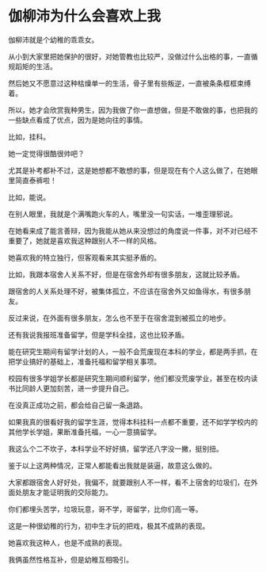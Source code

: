 # 伽柳沛为什么会喜欢上我

伽柳沛就是个幼稚的乖乖女。

从小到大家里把她保护的很好，对她管教也比较严，没做过什么出格的事，一直循规蹈矩的生活。

然后她又不愿意过这种枯燥单一的生活，骨子里有些叛逆，一直被条条框框束缚着。

所以，她才会欣赏我种男生，因为我做了你一直想做，但是不敢做的事，也把我的一些缺点看成了优点，因为是她向往的事情。

比如，挂科。

她一定觉得很酷很帅吧？

尤其是补考都补不过，这是她想都不敢想的事，但是现在有个人这么做了，在她眼里简直泰裤啦！

比如，能说。

在别人眼里，我就是个满嘴跑火车的人，嘴里没一句实话，一堆歪理邪说。

在她看来成了能言善辩，因为我能从她从来没想过的角度说一件事，对不对已经不重要了，她就是喜欢我这种跟别人不一样的风格。

她喜欢我的特立独行，但客观看来其实挺矛盾的。

比如，我跟本宿舍人关系不好，但是在宿舍外却有很多朋友，这就比较矛盾。

跟宿舍的人关系处理不好，被集体孤立，不应该在宿舍外又如鱼得水，有很多朋友。

反过来说，在外面有很多朋友，怎么也不至于在宿舍混到被孤立的地步。

还有我说我报班准备留学，但是学科全挂，这也比较矛盾。

能在研究生期间有留学计划的人，一般不会荒废现在本科的学业，都是两手抓，在把学业搞好的基础上，准备托福和留学相关事项。

校园有很多学姐学长都是研究生期间顺利留学，他们都没荒废学业，甚至在校内读书比同龄人更加刻苦，进一步提升自己。

在没真正成功之前，都会给自己留一条退路。

如果我真的很看好我的留学生涯，觉得本科挂科一点都不重要，还不如学学校内的其他学长学姐，果断准备托福，一心一意搞留学。

我这么个二不坎子，本科学业不好好搞，留学还八字没一撇，挺别扭。

鉴于以上这两种情况，正常人都能看出我就是装逼，故意这么做的。

大家都跟宿舍人好好处，我偏不，就要跟别人不一样，看不上宿舍的垃圾们，在外面处朋友才能证明我的交际能力。

你们都埋头苦学，垃圾玩意，哥不学，哥留学，比你们高一等。

这是一种很幼稚的行为，初中生才玩的把戏，极其不成熟的表现。

她喜欢我这种人，也是不成熟的表现。

我俩虽然性格互补，但是幼稚互相吸引。

